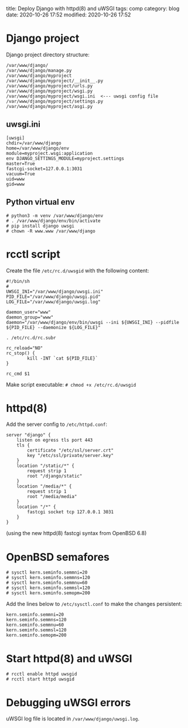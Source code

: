 title: Deploy Django with httpd(8) and uWSGI
tags: comp
category: blog
date: 2020-10-26 17:52
modified: 2020-10-26 17:52

# Django project
Django project directory structure:

	/var/www/django/
	/var/www/django/manage.py
	/var/www/django/myproject
	/var/www/django/myproject/__init__.py
	/var/www/django/myproject/urls.py
	/var/www/django/myproject/wsgi.py
	/var/www/django/myproject/wsgi.ini  <--- uwsgi config file
	/var/www/django/myproject/settings.py
	/var/www/django/myproject/asgi.py

## uwsgi.ini

	[uwsgi]
	chdir=/var/www/django
	home=/var/www/django/env
	module=myproject.wsgi:application
	env DJANGO_SETTINGS_MODULE=myproject.settings
	master=True
	fastcgi-socket=127.0.0.1:3031
	vacuum=True
	uid=www
	gid=www

## Python virtual env

	# python3 -m venv /var/www/django/env
	# . /var/www/django/env/bin/activate
	# pip install django uwsgi
	# chown -R www.www /var/www/django

# rcctl script

Create the file `/etc/rc.d/uwsgid` with the following content:

	
	#!/bin/sh
	#
	UWSGI_INI="/var/www/django/uwsgi.ini"
	PID_FILE="/var/www/django/uwsgi.pid"
	LOG_FILE="/var/www/django/uwsgi.log"

	daemon_user="www"
	daemon_group="www"
	daemon="/var/www/django/env/bin/uwsgi --ini ${UWSGI_INI} --pidfile ${PID_FILE} --daemonize ${LOG_FILE}"

	. /etc/rc.d/rc.subr

	rc_reload="NO"
	rc_stop() {
	        kill -INT `cat ${PID_FILE}`
	}

	rc_cmd $1

Make script executable: `# chmod +x /etc/rc.d/uwsgid`

# httpd(8)

Add the server config to `/etc/httpd.conf`:

	server "django" {
	    listen on egress tls port 443
	    tls {
	        certificate "/etc/ssl/server.crt"
	        key "/etc/ssl/private/server.key"
	    }
	    location "/static/*" {
	        request strip 1
	        root "/django/static"
	    }
	    location "/media/*" {
	        request strip 1
	        root "/media/media"
	    }
	    location "/*" {
	        fastcgi socket tcp 127.0.0.1 3031
	    }
	}

(using the new httpd(8) fastcgi syntax from OpenBSD 6.8)


# OpenBSD semafores

	# sysctl kern.seminfo.semmni=20
	# sysctl kern.seminfo.semmns=120
	# sysctl kern.seminfo.semmnu=60
	# sysctl kern.seminfo.semmsl=120
	# sysctl kern.seminfo.semopm=200

Add the lines below to `/etc/sysctl.conf` to make the changes persistent:

	kern.seminfo.semmni=20
	kern.seminfo.semmns=120
	kern.seminfo.semmnu=60
	kern.seminfo.semmsl=120
	kern.seminfo.semopm=200

# Start httpd(8) and uWSGI

	# rcctl enable httpd uwsgid
	# rcctl start httpd uwsgid
	
# Debugging uWSGI errors
uWSGI log file is located in `/var/www/django/uwsgi.log`.
